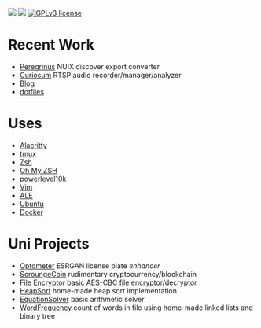 ![](https://img.shields.io/badge/codes%20in-python3-green) ![](https://img.shields.io/badge/remembers%20some-java-blueviolet) [![GPLv3 license](https://img.shields.io/badge/License-GPLv3-blue.svg)](https://github.com/andre-abadi/andre-abadi/blob/master/LICENSE)

# Recent Work

- [Peregrinus](https://github.com/andre-abadi/peregrinus) NUIX discover export converter
- [Curiosum](https://github.com/andre-abadi/curiosum) RTSP audio recorder/manager/analyzer
- [Blog](https://andre-abadi.github.io/)
- [dotfiles](https://github.com/andre-abadi/dotfiles)

# Uses


- [Alacritty](https://github.com/alacritty/alacritty)
- [tmux](https://github.com/tmux/tmux)
- [Zsh](https://en.wikipedia.org/wiki/Z_shell)
- [Oh My ZSH](https://github.com/ohmyzsh/ohmyzsh/)
- [powerlevel10k](https://github.com/romkatv/powerlevel10k)
- [Vim](https://www.vim.org/)
- [ALE](https://github.com/dense-analysis/ale)
- [Ubuntu](https://ubuntu.com/download/server)
- [Docker](https://www.docker.com/)

# Uni Projects

- [Optometer](https://github.com/andre-abadi/ECU_CSG3303_Optometer) ESRGAN license plate *enhancer*
- [ScroungeCoin](https://github.com/andre-abadi/ECU_CSI2108_Cryptocurrency) rudimentary cryptocurrency/blockchain
- [File Encryptor](https://github.com/andre-abadi/ECU_CSI2108_SymmetricEncryption) basic AES-CBC file encryptor/decryptor
- [HeapSort](https://github.com/andre-abadi/Curtin_ST152_HeapSort) home-made heap sort implementation
- [EquationSolver](https://github.com/andre-abadi/Curtin_ST152_EquationSolver) basic arithmetic solver
- [WordFrequency](https://github.com/andre-abadi/Curtin_ST152_WordFrequency) count of words in file using home-made linked lists and binary tree
